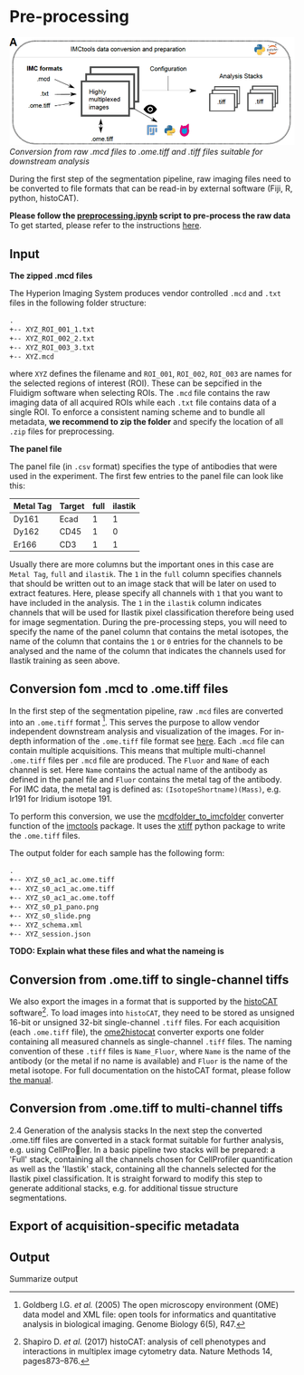 # Pre-processing

![prepro](img/prepro.png)
*Conversion from raw .mcd files to .ome.tiff and .tiff files suitable for downstream analysis*

During the first step of the segmentation pipeline, raw imaging files need to be converted to file formats that can be read-in by external software (Fiji, R, python, histoCAT).

**Please follow the [preprocessing.ipynb](https://github.com/BodenmillerGroup/ImcSegmentationPipeline/blob/main/preprocessing.ipynb) script to pre-process the raw data**
To get started, please refer to the instructions [here](index.md).

## Input

**The zipped .mcd files**

The Hyperion Imaging System produces vendor controlled `.mcd` and `.txt` files in the following folder structure:

```
.
+-- XYZ_ROI_001_1.txt
+-- XYZ_ROI_002_2.txt
+-- XYZ_ROI_003_3.txt
+-- XYZ.mcd
```

where `XYZ` defines the filename and `ROI_001`, `ROI_002`, `ROI_003` are names for the selected regions of interest (ROI). These can be sepcified in the Fluidigm software when selecting ROIs.
The `.mcd` file contains the raw imaging data of all acquired ROIs while each `.txt` file contains data of a single ROI.
To enforce a consistent naming scheme and to bundle all metadata, **we recommend to zip the folder** and specify the location of all `.zip` files for preprocessing.

**The panel file**

The panel file (in `.csv` format) specifies the type of antibodies that were used in the experiment.
The first few entries to the panel file can look like this:

|  Metal Tag | Target | full | ilastik |
|  :---      | :---   | :--- | :---    | 
|  Dy161     | Ecad   | 1    | 1       |
|  Dy162     | CD45   | 1    | 0       |
|  Er166     | CD3    | 1    | 1       |

Usually there are more columns but the important ones in this case are `Metal Tag`, `full` and `ilastik`.
The `1` in the `full` column specifies channels that should be written out to an image stack that will be later on used to extract features. 
Here, please specify all channels with `1` that you want to have included in the analysis.
The `1` in the `ilastik` column indicates channels that will be used for Ilastik pixel classification therefore being used for image segmentation.
During the pre-processing steps, you will need to specify the name of the panel column that contains the metal isotopes, the name of the column that contains the `1` or `0` entries for the channels to be analysed and the name of the column that indicates the channels used for Ilastik training as seen above.

## Conversion fom .mcd to .ome.tiff files

In the first step of the segmentation pipeline, raw `.mcd` files are converted into an `.ome.tiff` format [^fn1].
This serves the purpose to allow vendor independent downstream analysis and visualization of the images.
For in-depth information of the `.ome.tiff` file format see [here](https://www.openmicroscopy.org/Schemas/Documentation/Generated/OME-2016-06/ome.html). 
Each `.mcd` file can contain multiple acquisitions. This means that multiple multi-channel `.ome.tiff` files per `.mcd` file are produced. 
The `Fluor` and `Name` of each channel is set.
Here `Name` contains the actual name of the antibody as defined in the panel file and `Fluor` contains the metal tag of the antibody.
For IMC data, the metal tag is defined as: `(IsotopeShortname)(Mass)`, e.g. Ir191 for Iridium
isotope 191.

To perform this conversion, we use the [mcdfolder_to_imcfolder](https://bodenmillergroup.github.io/imctools/converters/mcdfolder2imcfolder.html#imctools.converters.mcdfolder2imcfolder.mcdfolder_to_imcfolder) converter function of the [imctools](https://bodenmillergroup.github.io/imctools/) package.
It uses the [xtiff](https://github.com/BodenmillerGroup/xtiff) python package to write the `.ome.tiff` files.

The output folder for each sample has the following form:

```
.
+-- XYZ_s0_ac1_ac.ome.tiff
+-- XYZ_s0_ac1_ac.ome.tiff
+-- XYZ_s0_ac1_ac.ome.toff
+-- XYZ_s0_p1_pano.png
+-- XYZ_s0_slide.png
+-- XYZ_schema.xml
+-- XYZ_session.json
```

**TODO: Explain what these files and what the nameing is**

## Conversion from .ome.tiff to single-channel tiffs

We also export the images in a format that is supported by the [histoCAT](https://bodenmillergroup.github.io/histoCAT/) software[^fn2].
To load images into `histoCAT`, they need to be stored as unsigned 16-bit or unsigned 32-bit single-channel `.tiff` files. 
For each acquisition (each `.ome.tiff` file), the [ome2histocat](https://bodenmillergroup.github.io/imctools/converters/ome2histocat.html) converter exports one folder containing all measured channels as single-channel `.tiff` files.
The naming convention of these `.tiff` files is `Name_Fluor`, where `Name` is the name of the antibody (or the metal if no name is available) and `Fluor` is the name of the metal isotope.
For full documentation on the histoCAT format, please follow [the manual](https://github.com/BodenmillerGroup/histoCAT/releases/download/histoCAT_1.76/histoCATmanual_1.76.pdf).

## Conversion from .ome.tiff to multi-channel tiffs

2.4 Generation of the analysis stacks
In the next step the converted .ome.tiff files are converted in a stack format suitable for further
analysis, e.g. using CellProler. In a basic pipeline two stacks will be prepared: a 'Full' stack,
containing all the channels chosen for CellProfiler quantification as well as the 'Ilastik' stack,
containing all the channels selected for the Ilastik pixel classification. It is straight forward to
modify this step to generate additional stacks, e.g. for additional tissue structure segmentations.

## Export of acquisition-specific metadata

## Output

Summarize output

[^fn1]: Goldberg I.G. _et al._ (2005) The open microscopy environment (OME) data model and XML file: open tools for informatics and quantitative analysis in biological imaging. Genome Biology 6(5), R47.
[^fn2]: Shapiro D. _et al._ (2017) histoCAT: analysis of cell phenotypes and interactions in multiplex image cytometry data. Nature Methods 14, pages873–876.
